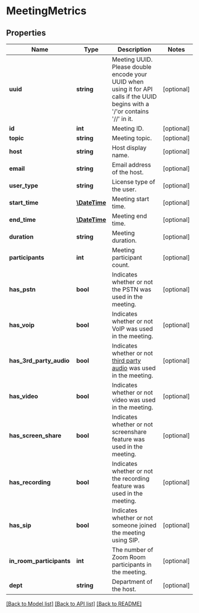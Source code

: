 # MeetingMetrics

## Properties
Name | Type | Description | Notes
------------ | ------------- | ------------- | -------------
**uuid** | **string** | Meeting UUID. Please double encode your UUID when using it for API calls if the UUID begins with a &#39;/&#39;or contains &#39;//&#39; in it. | [optional] 
**id** | **int** | Meeting ID. | [optional] 
**topic** | **string** | Meeting topic. | [optional] 
**host** | **string** | Host display name. | [optional] 
**email** | **string** | Email address of the host. | [optional] 
**user_type** | **string** | License type of the user. | [optional] 
**start_time** | [**\DateTime**](\DateTime.md) | Meeting start time. | [optional] 
**end_time** | [**\DateTime**](\DateTime.md) | Meeting end time. | [optional] 
**duration** | **string** | Meeting duration. | [optional] 
**participants** | **int** | Meeting participant count. | [optional] 
**has_pstn** | **bool** | Indicates whether or not the PSTN was used in the meeting. | [optional] 
**has_voip** | **bool** | Indicates whether or not VoIP was used in the meeting. | [optional] 
**has_3rd_party_audio** | **bool** | Indicates whether or not [third party audio](https://support.zoom.us/hc/en-us/articles/202470795-3rd-Party-Audio-Conference) was used in the meeting. | [optional] 
**has_video** | **bool** | Indicates whether or not video was used in the meeting. | [optional] 
**has_screen_share** | **bool** | Indicates whether or not screenshare feature was used in the meeting. | [optional] 
**has_recording** | **bool** | Indicates whether or not the recording feature was used in the meeting. | [optional] 
**has_sip** | **bool** | Indicates whether or not someone joined the meeting using SIP. | [optional] 
**in_room_participants** | **int** | The number of Zoom Room participants in the meeting. | [optional] 
**dept** | **string** | Department of the host. | [optional] 

[[Back to Model list]](../README.md#documentation-for-models) [[Back to API list]](../README.md#documentation-for-api-endpoints) [[Back to README]](../README.md)


